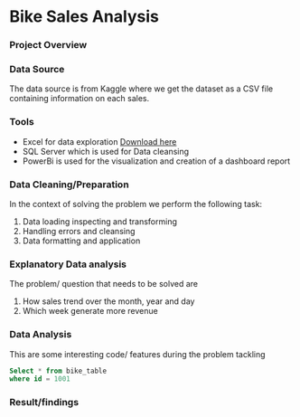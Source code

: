 # Bike Sales Analysis

### Project Overview

### Data Source 

The data source is from Kaggle where we get the dataset as a CSV file containing information on each sales. 

### Tools 

- Excel for data exploration [Download here](https:/excel.com)
- SQL Server which is used for Data cleansing 
- PowerBi is used for the visualization and creation of a dashboard report

### Data Cleaning/Preparation

In the context of solving the problem we perform the following task:
1. Data loading inspecting and transforming
2. Handling errors and cleansing
3. Data formatting and application

### Explanatory Data analysis
The problem/ question that needs to be solved are 
1. How sales trend over the month, year and day
2. Which week generate more revenue

### Data Analysis 
This are some interesting code/ features during the problem tackling 

``` sql
Select * from bike_table
where id = 1001
```

### Result/findings

 

